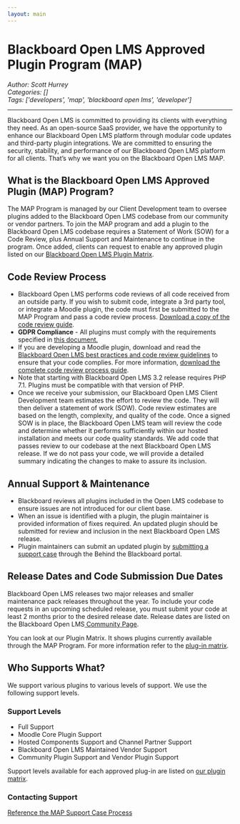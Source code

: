 ```yaml
---
layout: main
---
```

# Blackboard Open LMS Approved Plugin Program (MAP)
*Author: Scott Hurrey*  
*Categories: []*  
*Tags: ['developers', 'map', 'blackboard open lms', 'developer']*  
<hr />
Blackboard Open LMS is committed to providing its clients with everything they
need. As an open-source SaaS provider, we have the opportunity to enhance our
Blackboard Open LMS platform through modular code updates and third-party
plugin integrations. We are committed to ensuring the security, stability, and
performance of our Blackboard Open LMS platform for all clients. That’s why we
want you on the Blackboard Open LMS MAP.

## What is the Blackboard Open LMS Approved Plugin (MAP) Program?

The MAP Program is managed by our Client Development team to oversee plugins
added to the Blackboard Open LMS codebase from our community or vendor
partners. To join the MAP program and add a plugin to the Blackboard Open LMS
codebase requires a Statement of Work (SOW) for a Code Review, plus Annual
Support and Maintenance to continue in the program. Once added, clients can
request to enable any approved plugin listed on our [Blackboard Open LMS Plugin Matrix](https://help.blackboard.com/Blackboard_Open_LMS/Administrator/Plugin_Matrix).

## Code Review Process

* Blackboard Open LMS performs code reviews of all code received from an outside party. If you wish to submit code, integrate a 3rd party tool, or integrate a Moodle plugin, the code must first be submitted to the MAP Program and pass a code review process. [Download a copy of the code review guide](/attachments/2018.09.26.CodeReviewGuidelines_Plugin_Program.pdf).
* **GDPR Compliance** - All plugins must comply with the requirements specified in [this document.](https://community.blackboard.com/servlet/JiveServlet/download/1501-47-32400/2019.03.11.GDPR.Privacy_API_Compliance.pdf)
* If you are developing a Moodle plugin, download and read the [Blackboard Open LMS best practices and code review guidelines](/attachments/2018.09.26.CodeReviewGuidelines_Plugin_Program.pdf) to ensure that your code complies. For more information, [download the complete code review process guide](/attachments/2018.09.27.CodeReviewProcess_Plugin_Program.pdf).
* Note that starting with Blackboard Open LMS 3.2 release requires PHP 7.1. Plugins must be compatible with that version of PHP.
* Once we receive your submission, our Blackboard Open LMS Client Development team estimates the effort to review the code. They will then deliver a statement of work (SOW). Code review estimates are based on the length, complexity, and quality of the code. Once a signed SOW is in place, the Blackboard Open LMS team will review the code and determine whether it performs sufficiently within our hosted installation and meets our code quality standards. We add code that passes review to our codebase at the next Blackboard Open LMS release. If we do not pass your code, we will provide a detailed summary indicating the changes to make to assure its inclusion.

## Annual Support & Maintenance

* Blackboard reviews all plugins included in the Open LMS codebase to ensure issues are not introduced for our client base. 
* When an issue is identified with a plugin, the plugin maintainer is provided information of fixes required. An updated plugin should be submitted for review and inclusion in the next Blackboard Open LMS release.
* Plugin maintainers can submit an updated plugin by [submitting a support case](/attachments/MAP%20Support%20Case%20Process.pdf) through the Behind the Blackboard portal. 

## Release Dates and Code Submission Due Dates

Blackboard Open LMS releases two major releases and smaller maintenance pack
releases throughout the year. To include your code requests in an upcoming
scheduled release, you must submit your code at least 2 months prior to the
desired release date. Release dates are listed on the Blackboard Open LMS[
Community Page](https://community.blackboard.com/groups/blackboardopenlms).

You can look at our Plugin Matrix. It shows plugins currently available
through the MAP Program. For more information refer to the [plug-in matrix](https://help.blackboard.com/Blackboard_Open_LMS/Administrator/Plugin_Matrix).

## Who Supports What?

We support various plugins to various levels of support. We use the following
support levels.

### Support Levels

* Full Support
* Moodle Core Plugin Support
* Hosted Components Support and Channel Partner Support
* Blackboard Open LMS Maintained Vendor Support
* Community Plugin Support and Vendor Plugin Support

Support levels available for each approved plug-in are listed on [our plugin
matrix](https://help.blackboard.com/Blackboard_Open_LMS/Administrator/Plugin_Matrix#what-do-the-support-levels-mean_OTP-5).

### Contacting Support

[Reference the MAP Support Case Process](/attachments/MAP%20Support%20Case%20Process.pdf)

